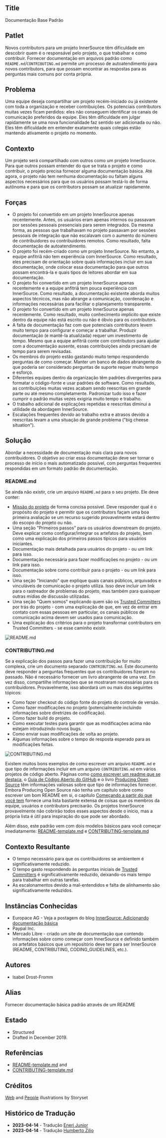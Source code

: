 ## Title

Documentação Base Padrão

## Patlet

Novos contributors para um projeto InnerSource têm dificuldade em descobrir quem é o responsável pelo projeto, o que trabalhar e como contribuir. Fornecer documentação em arquivos padrão como `README.md`/`CONTRIBUTING.md` permite um processo de autoatendimento para novos contributors, para que possam encontrar as respostas para as perguntas mais comuns por conta própria.

## Problema

Uma equipe deseja compartilhar um projeto recém-iniciado ou já existente com toda a organização e receber contribuições. Os potenciais contributors muitas vezes ficam perdidos: eles não conseguem identificar os canais de comunicação preferidos da equipe. Eles têm dificuldade em julgar rapidamente se uma nova funcionalidade faz sentido ser adicionada ou não. Eles têm dificuldade em entender exatamente quais colegas estão mantendo ativamente o projeto no momento.

## Contexto

Um projeto será compartilhado com outros como um projeto InnerSource. Para que outros possam entender do que se trata o projeto e como contribuir, o projeto precisa fornecer alguma documentação básica. Até agora, o projeto não tem nenhuma documentação ou faltam alguns aspectos necessários para que os usuários possam testá-lo de forma autônoma e para que os contributors possam se atualizar rapidamente.

## Forças

- O projeto foi convertido em um projeto InnerSource apenas recentemente. Antes, os usuários eram apenas internos ou passavam por sessões pessoais presenciais para serem integrados. Da mesma forma, as pessoas que trabalhavam no projeto passavam por sessões pessoais de integração que não escalavam com o aumento do número de contribuidores ou contribuidores remotos. Como resultado, falta documentação de autoatendimento.
- O projeto foi recém-criado como um projeto InnerSource. No entanto, a equipe anfitriã não tem experiência com InnerSource. Como resultado, eles precisam de orientação sobre quais informações incluir em sua documentação, onde colocar essa documentação para que outros possam encontrá-la e quais tipos de leitores abordar em sua documentação.
- O projeto foi convertido em um projeto InnerSource apenas recentemente e a equipe anfitriã tem pouca experiência com InnerSource. Como resultado, a documentação existente aborda muitos aspectos técnicos, mas não abrange a comunicação, coordenação e informações necessárias para facilitar o planejamento transparente.
- O projeto foi convertido em um projeto InnerSource apenas recentemente. Como resultado, muito conhecimento implícito que existe dentro da equipe não está escrito ou não é óbvio para os contributors.
- A falta de documentação faz com que potenciais contributors levem muito tempo para configurar e começar a trabalhar. Produzir documentação (e mantê-la atualizada) requer um investimento de tempo. Mesmo que a equipe anfitriã conte com contributors para ajudar com a documentação ausente, essas contribuições ainda precisam de tempo para serem revisadas.
- Os membros do projeto estão gastando muito tempo respondendo perguntas de como começar. Manter um banco de dados abrangente do que poderia ser considerado perguntas de suporte requer muito tempo e esforço.
- Diferentes equipes dentro da organização têm padrões divergentes para formatar o código-fonte e usar padrões de software. Como resultado, as contribuições muitas vezes acabam sendo reescritas em grande parte ou até mesmo completamente. Padronizar tudo isso e fazer cumprir o padrão muitas vezes exigiria muito tempo e trabalho.
- O trabalho adicional de explicações repetidas e reescritas diminui a utilidade da abordagem InnerSource.
- Escalações frequentes devido ao trabalho extra e atrasos devido a reescritas levam a uma situação de grande problema ("big cheese situation").

## Solução

Abordar a necessidade de documentação mais clara para novos contribuidores. O objetivo ao criar essa documentação deve ser tornar o processo de início o mais automatizado possível, com perguntas frequentes respondidas em um formato padrão de documentação.

### README.md

Se ainda não existir, crie um arquivo `README.md` para o seu projeto. Ele deve conter:

* [Missão do projeto](https://producingoss.com/en/producingoss.html#mission-statement) de forma concisa possível. Deve responder qual é o propósito do projeto e permitir que os contributors façam uma boa primeira avaliação se um recurso sugerido provavelmente estará dentro do escopo do projeto ou não.
* Uma seção "Primeiros passos" para os usuários downstream do projeto. Deve explicar como configurar/integrar os artefatos do projeto, bem como uma explicação dos primeiros passos típicos para usuários iniciantes.
* Documentação mais detalhada para usuários do projeto - ou um link para isso.
* Documentação necessária para fazer modificações no projeto - ou um link para isso.
* Documentação sobre como contribuir para o projeto - ou um link para isso.
* Uma seção "Iniciando" que explique quais canais públicos, arquivados e vinculáveis de comunicação o projeto utiliza. Isso deve incluir um link para o rastreador de problemas do projeto, mas também para quaisquer outras mídias de discussão utilizadas.
* Uma seção "Quem somos" explicando quem são os [Trusted Committers](./trusted-committer.md) por trás do projeto - com uma explicação de que, em vez de entrar em contato com essas pessoas em particular, os canais públicos de comunicação acima devem ser usados para comunicação.
* Uma explicação dos critérios para o projeto transformar contributors em Trusted Committers - se esse caminho existir.

![README.md](../../../assets/img/standard-base-documentation/README-for-users.png)

### CONTRIBUTING.md

Se a explicação dos passos para fazer uma contribuição for muito complexa, crie um documento separado `CONTRIBUTING.md`. Este documento deve responder a perguntas frequentes que os contribuidores fizeram no passado. Não é necessário fornecer um livro abrangente de uma vez. Em vez disso, compartilhe informações que se mostraram necessárias para os contribuidores. Provavelmente, isso abordará um ou mais dos seguintes tópicos:

* Como fazer checkout do código fonte do projeto do controle de versão.
* Como fazer modificações no projeto (potencialmente incluindo informações sobre diretrizes de codificação).
* Como fazer build do projeto.
* Como executar testes para garantir que as modificações acima não estejam introduzindo novos bugs.
* Como enviar suas modificações de volta ao projeto.
* Algumas informações sobre o tempo de resposta esperado para as modificações feitas.

![CONTRIBUTING.md](../../../assets/img/standard-base-documentation/CONTRIBUTING-for-contributors.png)

Existem muitos bons exemplos de como escrever um arquivo `README.md` e que tipo de informações incluir em um arquivo `CONTRIBUTING.md` em vários projetos de código aberto. Páginas como [como escrever um readme que se destaca](https://m.dotdev.co/how-to-write-a-readme-that-rocks-bc29f279611a), o [Guia de Código Aberto do GitHub](https://opensource.guide/) e o livro [Producing Open Source](https://producingoss.com/en/producingoss.html) têm informações valiosas sobre que tipo de informações fornecer. Embora Producing Open Source não tenha um capítulo sobre como escrever um bom README em si, o capítulo [Começando a partir do que você tem](https://producingoss.com/en/producingoss.html#starting-from-what-you-have) fornece uma lista bastante extensa de coisas que os membros da equipe, usuários e contributors precisarão. Os projetos InnerSource provavelmente não cobrirão todos esses aspectos desde o início, mas a própria lista é útil para inspiração do que pode ser abordado.

Além disso, este padrão vem com dois modelos básicos para você começar imediatamente: [README-template.md](../templates/README-template.md) e [CONTRIBUTING-template.md](../templates/CONTRIBUTING-template.md)

## Contexto Resultante

* O tempo necessário para que os contribuidores se ambientem é significativamente reduzido.
* O tempo gasto respondendo às perguntas iniciais de [Trusted Committers](./trusted-committer.md) é significativamente reduzido, deixando-os mais tempo para trabalhar em outras tarefas.
* As escalonamentos devido a mal-entendidos e falta de alinhamento são significativamente reduzidos.

## Instâncias Conhecidas

* Europace AG - Veja a postagem do blog [InnerSource: Adicionando documentação básica](https://tech.europace.de/post/innersource-base-documentation/)
* Paypal Inc.
* Mercado Libre - criado um site de documentação que contendo informações sobre como começar com InnerSource e definido também os artefatos básicos que um repositório deve ter para ser InnerSource (README, CONTRIBUTING, CODING_GUIDELINES, etc.).

## Autores

* Isabel Drost-Fromm

## Alias

Fornecer documentação básica padrão através de um README

## Estado

* Structured
* Drafted in December 2019.

## Referências

* [README-template.md](../templates/README-template.md) and
* [CONTRIBUTING-template.md](../templates/CONTRIBUTING-template.md)

## Créditos

[Web](https://storyset.com/web) and [People](https://storyset.com/people) illustrations by Storyset

## Histórico de Tradução

- **2023-04-14** - Tradução [Eneri Junior](https://github.com/jrcosta)
- **2023-04-14** - Tradução [Humberto Zilio](https://github.com/zilio)
